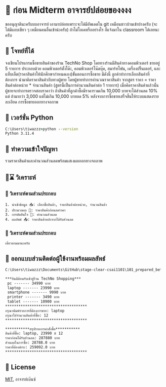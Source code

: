 # 📑 ก่อน Midterm อาจารย์ปล่อยของงงง
ขออนุญาตินะครับบบอาจารย์ เอามาปล่อยเพราะจะได้มีอัพเดตใน git เหมือนชาวบ้านเข้าบ้างครับ (จะได้มีแถบเขียว ๆ เหมือนคนอื่นเข้าน่ะครับ) ถ้าไม่โอเคหรืออย่างไร ก็แจ้งมาใน classroom ได้เลยนะครับ

## 📝 โจทย์ที่ได้
จงเขียนโปรแกรมซื้อขายสินค้าของร้าน TechNo Shop โดยทางร้านมีสินค้าทางคอมพิวเตอร์
ขายอยู่ 5 รายการ ประกอบด้วย คอมพิวเตอร์ตั้งโต๊ะ, คอมพิวเตอร์โน๊ตบุ๊ค, สมาร์ทโฟน, เครื่องปริ้นเตอร์,
และแท็บเล็ต(ราคาสินค้าให้นักศึกษากําหนดเอง)ขั้นตอนการซื้อขาย มีดังนี้ ลูกค้าทําการเลือกสินค้าที่
ต้องการ นํามาคิดราคาสินค้ากับทางผู้ขาย โดยผู้ขายทําการคํานวณราคาสินค้า จากสูตร ราคา = ราคา
สินค้าต่อหน่วย * จํานวนสินค้า (สูตรนี้เป็นการคํานวณสินค่าต่อ 1 รายการ) เมื่อคิดราคาสินค้าแล้วนั้น
ผู้ชายจะทําการตรวจสอบราคาว่า ถ้าสินค้าที่ลูกค้าซื้อมีราคารวมเกิน 10,000 บาทจะได้ส่วนลด 10% แต่
ถ้ามากว่า 3,000 แต่ไม่เกิน 10,000 บาทลด 5% หลังจากการซื้อขายเสร็จสิ้นให้ระบบแสดงรายละเอียด
การซื้อขายออกทางจอภาพ

## 🐍 เวอร์ชั่น Python
```cmd
C:\Users\tiwazzz>python --version
Python 3.11.4
```

## 🤔 ทำความเข้าใจปัญหา
รวมราคาสินค้าและคำนวณส่วนลดพร้อมแสเงผลออกทางจอภาพ

## 🤔⌛ วิเคราะห์
### 🤔 วิเคราะห์ตามส่วนประกอบ
    1. นำเข้าข้อมูล 📥: เลือกชื่อสินค้า, ราคาสินค้าต่อหน่วย, จํานวนสินค้า
    2. ประมวลผล 🤔: ราคาสินค้าก่อนลดราคา
    3. การตัดสินใจ 🤔: คำนวณส่วนลด
    4. ผลลัพธ์ 📤: ราคาสินค้าหลังจากได้รับส่วนลด
### 🤔 วิเคราะห์ตามส่วนประกอบ
    เดี๋ยวตามมานะครับ

## 🎨 ออกแบบส่วนติดต่อผู้ใช้งานพร้อมผลลัพธ์
```cmd
C:\Users\tiwazzz\Documents\GitHub\stage-clear-csai1101\101_prepared_before_midterm_testing>python main.py

***ยินดีต้อนรับเข้าสู่ร้าน TechNo Shopping***
 pc ------- 34990 บาท
 laptop ------- 23990 บาท
 smartphone ------- 9990 บาท
 printer ------- 3490 บาท
 tablet ------- 10900 บาท
*************************************
กรุณาพิมพ์รายการที่ต้องการขาย: laptop
กรุณาใส่จำนวนสินค้าที่ซื้อ: 12
*************************************

***********สรุปรายการคำสั่งซื้อ***********
สินค้าที่ซื้อ: laptop, 23990 x 12
ราคาก่อนได้รับส่วนลด: 287880 บาท
ส่วนลดในการซื้อ: 28788.0 บาท
ราคาที่ต้องชำระ: 259092.0 บาท
*************************************

```

## 📑 License

[MIT](https://choosealicense.com/licenses/mit/), อาจารย์เบ๊นซ์